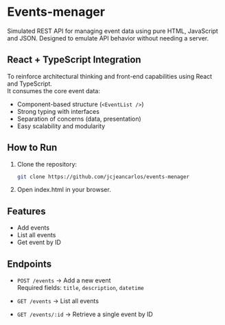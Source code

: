 # Events-menager
Simulated REST API for managing event data using pure HTML, JavaScript and JSON. Designed to emulate API behavior without needing a server.

## React + TypeScript Integration

To reinforce architectural thinking and front-end capabilities using React and TypeScript.  
It consumes the core event data:

- Component-based structure (`<EventList />`)
- Strong typing with interfaces
- Separation of concerns (data, presentation)
- Easy scalability and modularity

## How to Run

1. Clone the repository:
   ```bash
   git clone https://github.com/jcjeancarlos/events-menager
2. Open index.html in your browser.

## Features

- Add events
- List all events
- Get event by ID

## Endpoints

- `POST /events` → Add a new event  
  Required fields: `title`, `description`, `datetime`

- `GET /events` → List all events

- `GET /events/:id` → Retrieve a single event by ID
